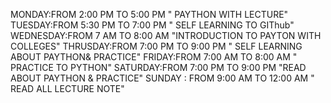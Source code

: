 MONDAY:FROM 2:00 PM TO 5:00 PM " PAYTHON WITH LECTURE"
TUESDAY:FROM 5:30 PM TO 7:00 PM " SELF LEARNING TO GIThub"
WEDNESDAY:FROM 7 AM TO 8:00 AM "INTRODUCTION TO PAYTON WITH COLLEGES"
THRUSDAY:FROM 7:00 PM TO 9:00 PM " SELF LEARNING ABOUT PAYTHON& PRACTICE"
FRIDAY:FROM 7:00 AM TO 8:00 AM " PRACTICE TO PYTHON"
SATURDAY:FROM 7:00 PM TO 9:00 PM "READ ABOUT PAYTHON & PRACTICE"
SUNDAY : FROM 9:00 AM TO 12:00 AM " READ ALL LECTURE NOTE"
